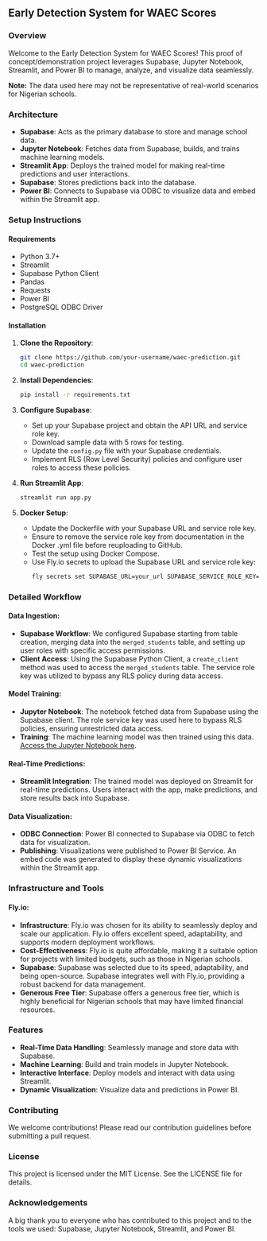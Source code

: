 ## Early Detection System for WAEC Scores

### Overview
Welcome to the Early Detection System for WAEC Scores! This proof of concept/demonstration project leverages Supabase, Jupyter Notebook, Streamlit, and Power BI to manage, analyze, and visualize data seamlessly.

**Note:** The data used here may not be representative of real-world scenarios for Nigerian schools.

### Architecture
- **Supabase**: Acts as the primary database to store and manage school data.
- **Jupyter Notebook**: Fetches data from Supabase, builds, and trains machine learning models.
- **Streamlit App**: Deploys the trained model for making real-time predictions and user interactions.
- **Supabase**: Stores predictions back into the database.
- **Power BI**: Connects to Supabase via ODBC to visualize data and embed within the Streamlit app.

### Setup Instructions

#### Requirements
- Python 3.7+
- Streamlit
- Supabase Python Client
- Pandas
- Requests
- Power BI
- PostgreSQL ODBC Driver

#### Installation

1. **Clone the Repository**:
   ```bash
   git clone https://github.com/your-username/waec-prediction.git
   cd waec-prediction
   ```

2. **Install Dependencies**:
   ```bash
   pip install -r requirements.txt
   ```

3. **Configure Supabase**:
   - Set up your Supabase project and obtain the API URL and service role key.
   - Download sample data with 5 rows for testing.
   - Update the `config.py` file with your Supabase credentials.
   - Implement RLS (Row Level Security) policies and configure user roles to access these policies.

4. **Run Streamlit App**:
   ```bash
   streamlit run app.py
   ```

5. **Docker Setup**:
   - Update the Dockerfile with your Supabase URL and service role key.
   - Ensure to remove the service role key from documentation in the Docker .yml file before reuploading to GitHub.
   - Test the setup using Docker Compose.
   - Use Fly.io secrets to upload the Supabase URL and service role key:
     ```bash
     fly secrets set SUPABASE_URL=your_url SUPABASE_SERVICE_ROLE_KEY=your_service_role_key
     ```

### Detailed Workflow

#### Data Ingestion:
- **Supabase Workflow**: We configured Supabase starting from table creation, merging data into the `merged_students` table, and setting up user roles with specific access permissions.
- **Client Access**: Using the Supabase Python Client, a `create_client` method was used to access the `merged_students` table. The service role key was utilized to bypass any RLS policy during data access.

#### Model Training:
- **Jupyter Notebook**: The notebook fetched data from Supabase using the Supabase client. The role service key was used here to bypass RLS policies, ensuring unrestricted data access.
- **Training**: The machine learning model was then trained using this data. [Access the Jupyter Notebook here](#).

#### Real-Time Predictions:
- **Streamlit Integration**: The trained model was deployed on Streamlit for real-time predictions. Users interact with the app, make predictions, and store results back into Supabase.

#### Data Visualization:
- **ODBC Connection**: Power BI connected to Supabase via ODBC to fetch data for visualization.
- **Publishing**: Visualizations were published to Power BI Service. An embed code was generated to display these dynamic visualizations within the Streamlit app.

### Infrastructure and Tools

#### Fly.io:
- **Infrastructure**: Fly.io was chosen for its ability to seamlessly deploy and scale our application. Fly.io offers excellent speed, adaptability, and supports modern deployment workflows.
- **Cost-Effectiveness**: Fly.io is quite affordable, making it a suitable option for projects with limited budgets, such as those in Nigerian schools.
- **Supabase**: Supabase was selected due to its speed, adaptability, and being open-source. Supabase integrates well with Fly.io, providing a robust backend for data management.
- **Generous Free Tier**: Supabase offers a generous free tier, which is highly beneficial for Nigerian schools that may have limited financial resources.

### Features
- **Real-Time Data Handling**: Seamlessly manage and store data with Supabase.
- **Machine Learning**: Build and train models in Jupyter Notebook.
- **Interactive Interface**: Deploy models and interact with data using Streamlit.
- **Dynamic Visualization**: Visualize data and predictions in Power BI.

### Contributing
We welcome contributions! Please read our contribution guidelines before submitting a pull request.

### License
This project is licensed under the MIT License. See the LICENSE file for details.

### Acknowledgements
A big thank you to everyone who has contributed to this project and to the tools we used: Supabase, Jupyter Notebook, Streamlit, and Power BI.
